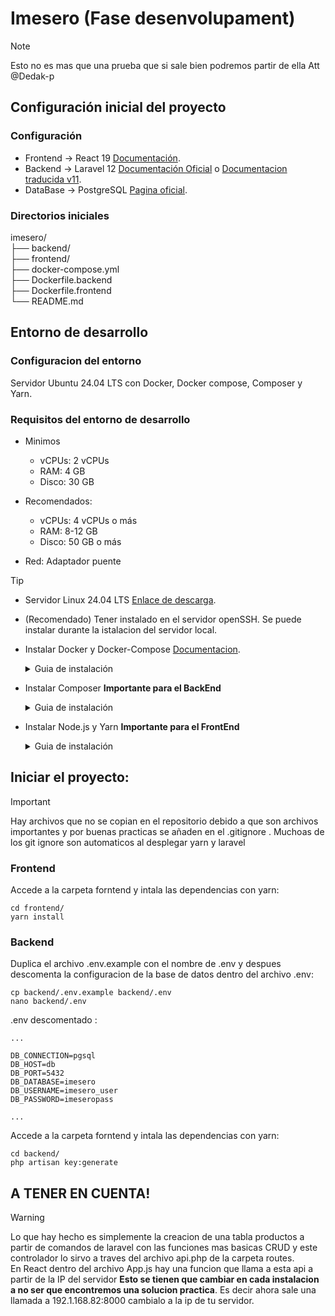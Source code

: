 # Imesero (Fase desenvolupament)

> [!NOTE]
> Esto no es mas que una prueba que si sale bien podremos partir de ella Att @Dedak-p

## Configuración inicial del proyecto

### Configuración
- Frontend -> React 19 [Documentación](https://react.dev/).  
- Backend -> Laravel 12 [Documentación Oficial](https://laravel.com/docs/12.x) o [Documentacion traducida v11](https://documentacionlaravel.com/docs/11.x).  
- DataBase -> PostgreSQL [Pagina oficial](https://www.postgresql.org/docs/current/).  

### Directorios iniciales

  imesero/  
  ├── backend/  
  ├── frontend/  
  ├── docker-compose.yml  
  ├── Dockerfile.backend  
  ├── Dockerfile.frontend  
  └── README.md  

## Entorno de desarrollo
### Configuracion del entorno
Servidor Ubuntu 24.04 LTS con Docker, Docker compose, Composer y Yarn.  
### Requisitos del entorno de desarrollo
- Minimos
  -  vCPUs:	2 vCPUs
  -  RAM:	4 GB
  -  Disco:	30 GB
- Recomendados:
  -  vCPUs:	4 vCPUs o más
  -  RAM:	8-12 GB
  -  Disco:	50 GB o más
 
- Red: Adaptador puente

> [!TIP]
> - Servidor Linux 24.04 LTS [Enlace de descarga](https://ubuntu.com/download/server/thank-you?version=24.04.2&architecture=amd64&lts=true).
> - (Recomendado) Tener instalado en el servidor openSSH. Se puede instalar durante la istalacion del servidor local.
> - Instalar Docker y Docker-Compose [Documentacion](https://docs.docker.com/engine/install/ubuntu/).  
>   <details>
>   <summary>Guia de instalación</summary>
>
>   #### Instalacion de Dependencias y Repositorio oficial de Docker
>   ```
>   sudo apt install ca-certificates curl gnupg -y
>   sudo install -m 0755 -d /etc/apt/keyrings
>   curl -fsSL https://download.docker.com/linux/ubuntu/gpg | sudo gpg --dearmor -o /etc/apt/keyrings/docker.gpg
>   sudo chmod a+r /etc/apt/keyrings/docker.gpg
>   echo \
>    "deb [arch=$(dpkg --print-architecture) signed-by=/etc/apt/keyrings/docker.gpg] https://download.docker.com/linux/ubuntu \
>    $(. /etc/os-release && echo "$VERSION_CODENAME") stable" | \
>    sudo tee /etc/apt/sources.list.d/docker.list > /dev/null
>   ```
>   #### Instalacion Docker y Docker-Compose
>   ```
>   sudo apt update
>   sudo apt install docker-ce docker-ce-cli containerd.io docker-buildx-plugin docker-compose-plugin -y
>   ```
>   #### (Opcional) Añadir el usuario al grupo Docker para no tener que hacer `sudo` en cada comando `docker`
>   ```
>   sudo usermod -aG docker $USER
>   newgrp docker
>   ```
>   </details>
>
> - Instalar Composer **Importante para el BackEnd**
>   <details>
>   <summary>Guia de instalación</summary>
>
>   #### Instalacion de PHP i sus dependencias
>   ```
>   sudo apt update
>   sudo apt install -y php-cli php-mbstring php-xml php-curl php-zip unzip
>   php -v
>   ```
>   #### Instalacion de Composer
>   ```
>   curl -sS https://getcomposer.org/installer -o composer-setup.php
>   sudo php composer-setup.php --install-dir=/usr/local/bin --filename=composer
>   composer --version
>   ```
>   </details>
>
> - Instalar Node.js y Yarn **Importante para el FrontEnd**
>   <details>
>   <summary>Guia de instalación</summary>
>
>   #### Instalacion de Node.js
>   ```
>   # Instalar NVM (Node Version Manager)
>   curl -fsSL https://raw.githubusercontent.com/nvm-sh/nvm/v0.39.4/install.sh | bash
>
>   # Cargar NVM en la sesión actual
>   source ~/.bashrc  # o ~/.zshrc si usas Zsh
>
>   # Instalar la versión recomendada de Node.js
>   nvm install --lts
>   nvm use --lts
>
>   # Verificar instalación
>   node -v
>   ```
>
>   #### Instalacion de Yarn
>   ```
>   # Instalar Yarn globalmente con Corepack
>   corepack enable
>   npm install -g yarn
>
>   # Verificar instalación
>   yarn -v
>   ```
>   </details>

## Iniciar el proyecto:
> [!IMPORTANT]
> Hay archivos que no se copian en el repositorio debido a que son archivos importantes y por buenas practicas se añaden en el .gitignore .  Muchoas de los git ignore son automaticos al desplegar yarn y laravel
### Frontend
Accede a la carpeta forntend y intala las dependencias con yarn:
```
cd frontend/
yarn install
```
### Backend
Duplica el archivo .env.example con el nombre de .env y despues descomenta la configuracion de la base de datos dentro del archivo .env:
```
cp backend/.env.example backend/.env
nano backend/.env
```
.env descomentado :
```
...

DB_CONNECTION=pgsql
DB_HOST=db
DB_PORT=5432
DB_DATABASE=imesero
DB_USERNAME=imesero_user
DB_PASSWORD=imeseropass

...
```
Accede a la carpeta forntend y intala las dependencias con yarn:
```
cd backend/
php artisan key:generate
```

## A TENER EN CUENTA!

> [!WARNING]
> Lo que hay hecho es simplemente la creacion de una tabla productos a partir de comandos de laravel con las funciones mas basicas CRUD y este controlador lo sirvo a traves del archivo api.php de la carpeta routes.  
> En React dentro del archivo App.js hay una funcion que llama a esta api a partir de la IP del servidor **Esto se tienen que cambiar en cada instalacion a no ser que encontremos una solucion practica**.
> Es decir ahora sale una llamada a 192.1.168.82:8000 cambialo a la ip de tu servidor.

